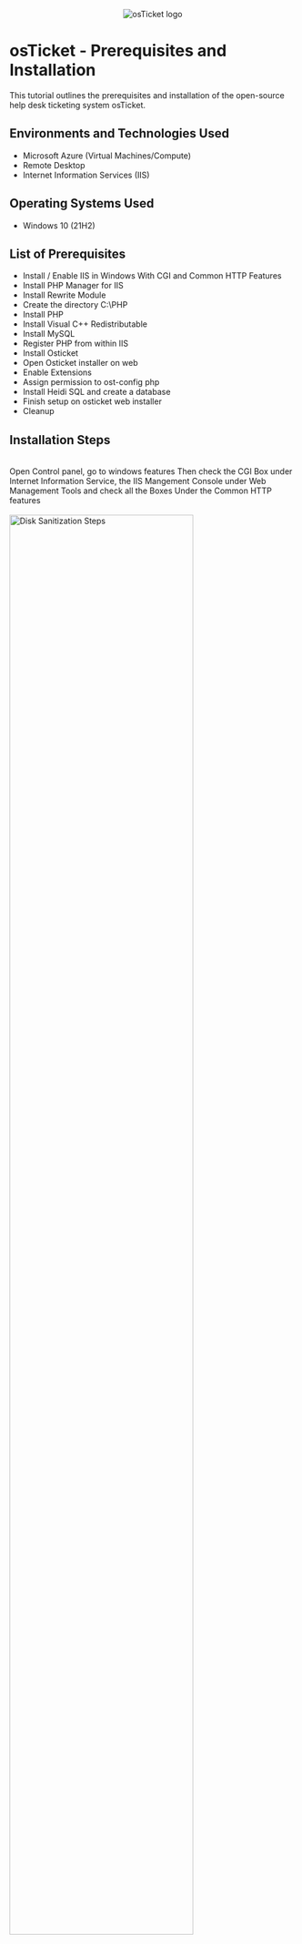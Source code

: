 <p align="center">
<img src="https://i.imgur.com/Clzj7Xs.png" alt="osTicket logo"/>
</p>

<h1>osTicket - Prerequisites and Installation</h1>
This tutorial outlines the prerequisites and installation of the open-source help desk ticketing system osTicket.<br />


<h2>Environments and Technologies Used</h2>

- Microsoft Azure (Virtual Machines/Compute)
- Remote Desktop
- Internet Information Services (IIS)

<h2>Operating Systems Used </h2>

- Windows 10</b> (21H2)

<h2>List of Prerequisites</h2>

- Install / Enable IIS in Windows With CGI and Common HTTP Features
- Install PHP Manager for IIS 
- Install Rewrite Module
- Create the directory C:\PHP
- Install PHP
- Install Visual C++ Redistributable
- Install MySQL
- Register PHP from within IIS
- Install Osticket
- Open Osticket installer on web
- Enable Extensions
- Assign permission to ost-config php
- Install Heidi SQL and create a database
- Finish setup on osticket web installer
- Cleanup

  
<h2>Installation Steps</h2>
<br />
Open Control panel, go to windows features 
Then check the CGI Box under Internet Information Service, the IIS Mangement Console under Web Management Tools and check all the Boxes Under the Common HTTP features
<br />
<br />
<img src="https://i.imgur.com/BBWZGOz.png" height="80%" width="80%" alt="Disk Sanitization Steps"/>
<br />
<br />
<br />
Download and Install PHP Manager
<br />
<br />
<img src="https://i.imgur.com/3hTB0ze.png" height="80%" width="80%" alt="Disk Sanitization Steps"/>
<br />
<br />
<br />
Download and Install Rewrite Module
<br />
<br />
<img src="https://i.imgur.com/1SVp67b.png" height="80%" width="80%" alt="Disk Sanitization Steps"/>
<br />
<br />
<br />
Create a folder and name it PHP in C:
<br />
<br />
<img src="https://i.imgur.com/hCi7QLn.png" height="80%" width="80%" alt="Disk Sanitization Steps"/>
<br />
<br />
<br />
Download PHP 7.3.8 and unzip it into C:\PHP
<br />
<br />
<img src="https://i.imgur.com/SOCVAhR.png" height="80%" width="80%" alt="Disk Sanitization Steps"/>
<br />
<br />
<br />
Download and Install VC_redist.x86.exe
<br />
<br />
<img src="https://i.imgur.com/fSdRIqW.png" height="80%" width="80%" alt="Disk Sanitization Steps"/>
<br />
<br />
<br />
Download and Install MySQL 5.5.62. Also create a memorable password during installation.
<br />
<br />
<img src="https://i.imgur.com/Nn0vFoA.png" height="80%" width="80%" alt="Disk Sanitization Steps"/>
<br />
<br />
<br />
Open IIS as admin, double click on PHP Manager. Click on Register New PHP Version, navigate to PHP folder and choose the cgi file.  
 Lastly, click the restart button to make sure the changes registers. 
<br />
<br />
<img src="https://i.imgur.com/K3PwCnc.png" height="80%" width="80%" alt="Disk Sanitization Steps"/>
<br />
<br />
<br />
After downloading Osticket, copy the upload folder and paste it in C:\ineptpub\wwwroot. Then rename the upload folder in C:\ineptpub\wwwroot to Osticket 
<br />
<br />
<img src="https://i.imgur.com/bZ5CgMZ.png" height="80%" width="80%" alt="Disk Sanitization Steps"/>
<br />
<br />
<br />
Open IIS as admin again, Go to sites -> Default -> osTicket then click on browse 80 at the right.
<br />
<br />
<img src="https://i.imgur.com/s8ZzYVJ.png" height="80%" width="80%" alt="Disk Sanitization Steps"/>
<br />
<br />
<br />
Open IIS again, go to IIS, sites -> Default -> osTicket, double click on PHP Manager. Enable the following extensions:  php_imap.dll, php_intl.dll, and php_opcache.dll. Then click on the restart button.
<br />
<br />
<img src="https://i.imgur.com/V6la17T.png" height="80%" width="80%" alt="Disk Sanitization Steps"/>
<br />
<br />
<br />
Go to : C:\inetpub\wwwroot\osTicket\include\ost-sampleconfig.php, rename ost-sampleconfig.php as ost-config.php. Then give all permission on ost-config.php to everyone.
<br />
<br />
<img src="https://i.imgur.com/IBnpEax.png" height="80%" width="80%" alt="Disk Sanitization Steps"/>
<br />
<br />
<br />
Download and Install Heidi SQL, Create a new session; username is root and password is the same as the password you set for SQL. After creating a session, create a database and name it osticket
<br />
<br />
<img src="https://i.imgur.com/z11yUE1.png" height="80%" width="80%" alt="Disk Sanitization Steps"/>
<br />
<br />
<br />
Go back to Osticket web installer and fill in all the missing boxes. Congratulations osticket has been successfully installed. 
<br />
<br />
<img src="https://i.imgur.com/AKXXfK6.png" height="80%" width="80%" alt="Disk Sanitization Steps"/>
<br />
<br />
<br />
Delete C:\inetpub\wwwroot\osTicket\setup and change the permission on C:\inetpub\wwwroot\osTicket\include\ost-config.php to read only
<br />
<br />


